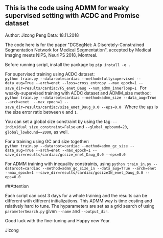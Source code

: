 This is the code using ADMM for weaky supervised setting with ACDC and Promise dataset
----

Author: Jizong Peng
Data: 18.11.2018

The code here is for the paper "DCSegNet: A Discretely-Constrained Segmentation Network for Medical Segmentation", accepted by Medical Imaging meets NIPS, NeurIPS 2018, Montreal.

Before running script, install the package by ``pip install -e .``


For supervised training using ACDC dataset:<br>
``python train.py --dataroot=cardiac --method=fullysupervised --data_aug=True --arch=enet --loss=cross_entropy --max_epoch=1 --save_dir=results/cardiac/FS_enet_Daug --num_admm_innerloop=1
``
For weakly-supervised training with ACDC dataset and ADMM_size method:<br>
``python train.py --dataroot=cardiac --method=admm_size --data_aug=True --arch=enet  --max_epoch=1 --save_dir=results/cardiac/size_enet_Daug_0.0 --eps=0.0
``
Where the ``eps`` is the size error ratio between `0` and `1`.

You can set a global size constraint by using the tag: ``--individual_size_constraint=False`` and `--global_upbound=20`, `global_lowbound==2000`, as well.

For a training using GC and size together: <br>
`python train.py --dataroot=cardiac --method=admm_gc_size --data_aug=True --arch=enet --max_epoch=1 --save_dir=results/cardiac/gcsize_enet_Daug_0.0 --eps=0.0`


For ADMM training with inequality constraints, using 
`python train_in.py --dataroot=cardiac --method=admm_gc_size_in --data_aug=True --arch=enet --max_epoch=1 --save_dir=results/cardiac/gcsizeIN_enet_Daug_0.0 --eps=0.0`

##Attention

Each script can cost 3 days for a whole training and the results can be different with different initializations. This ADMM way is time costing and relatively hard to tune. The hyparameters are set as a grid search of using ``parameterSearch.py`` given `--name` and `--output_dir`.


Good luck with the fine-tuning and Happy new Year.

Jizong
